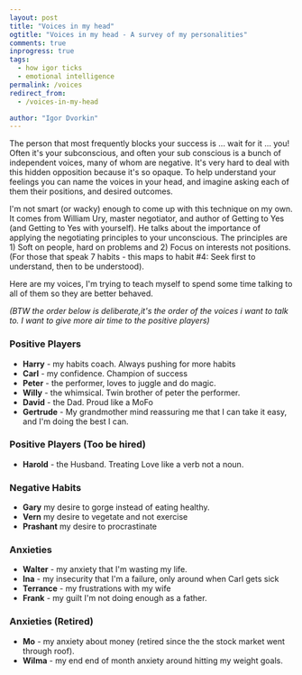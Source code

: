 ```yaml
---
layout: post
title: "Voices in my head"
ogtitle: "Voices in my head - A survey of my personalities"
comments: true
inprogress: true
tags:
  - how igor ticks
  - emotional intelligence
permalink: /voices
redirect_from:
  - /voices-in-my-head

author: "Igor Dvorkin"
---
```


The person that most frequently blocks your success is ... wait for it ... you! Often it's your subconscious, and often your sub conscious is a bunch of independent voices, many of whom are negative. It's very hard to deal with this hidden opposition because it's so opaque. To help understand your feelings you can name the voices in your head, and imagine asking each of them their positions, and desired outcomes.

I'm not smart (or wacky) enough to come up with this technique on my own. It comes from William Ury, master negotiator, and author of Getting to Yes (and Getting to Yes with yourself). He talks about the importance of applying the negotiating principles to your unconscious. The principles are 1) Soft on people, hard on problems and 2) Focus on interests not positions. (For those that speak 7 habits - this maps to habit #4: Seek first to understand, then to be understood).

Here are my voices, I'm trying to teach myself to spend some time talking to all of them so they are better behaved.

_(BTW the order below is deliberate,it's the order of the voices i want to talk to. I want to give more air time to the positive players)_

### Positive Players

- **Harry** - my habits coach. Always pushing for more habits
- **Carl** - my confidence. Champion of success
- **Peter** - the performer, loves to juggle and do magic.
- **Willy** - the whimsical. Twin brother of peter the performer.
- **David** - the Dad. Proud like a MoFo
- **Gertrude** - My grandmother mind reassuring me that I can take it easy, and I'm doing the best I can.

### Positive Players (Too be hired)

- **Harold** - the Husband. Treating Love like a verb not a noun.

### Negative Habits

- **Gary** my desire to gorge instead of eating healthy.
- **Vern** my desire to vegetate and not exercise
- **Prashant** my desire to procrastinate

### Anxieties

- **Walter** - my anxiety that I'm wasting my life.
- **Ina** - my insecurity that I'm a failure, only around when Carl gets sick
- **Terrance** - my frustrations with my wife
- **Frank** - my guilt I'm not doing enough as a father.

### Anxieties (Retired)

- **Mo** - my anxiety about money (retired since the the stock market went through roof).
- **Wilma** - my end end of month anxiety around hitting my weight goals.
